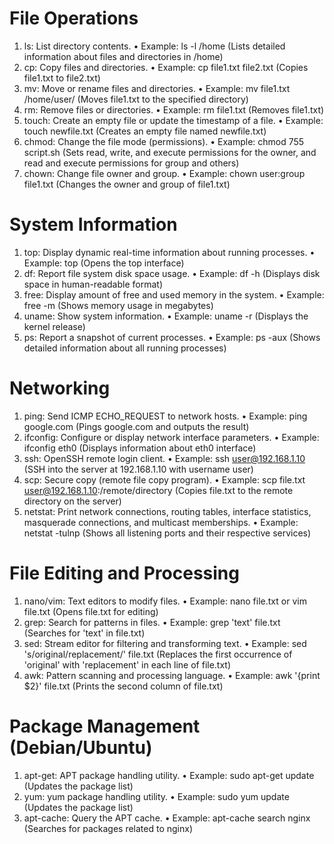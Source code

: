 # File Operations
1.	ls: List directory contents.
•	Example: ls -l /home (Lists detailed information about files and directories in /home)
2.	cp: Copy files and directories.
•	Example: cp file1.txt file2.txt (Copies file1.txt to file2.txt)
3.	mv: Move or rename files and directories.
•	Example: mv file1.txt /home/user/ (Moves file1.txt to the specified directory)
4.	rm: Remove files or directories.
•	Example: rm file1.txt (Removes file1.txt)
5.	touch: Create an empty file or update the timestamp of a file.
•	Example: touch newfile.txt (Creates an empty file named newfile.txt)
6.	chmod: Change the file mode (permissions).
•	Example: chmod 755 script.sh (Sets read, write, and execute permissions for the owner, and read and execute permissions for group and others)
7.	chown: Change file owner and group.
•	Example: chown user:group file1.txt (Changes the owner and group of file1.txt)

# System Information
1.	top: Display dynamic real-time information about running processes.
•	Example: top (Opens the top interface)
2.	df: Report file system disk space usage.
•	Example: df -h (Displays disk space in human-readable format)
3.	free: Display amount of free and used memory in the system.
•	Example: free -m (Shows memory usage in megabytes)
4.	uname: Show system information.
•	Example: uname -r (Displays the kernel release)
5.	ps: Report a snapshot of current processes.
•	Example: ps -aux (Shows detailed information about all running processes)

# Networking
1.	ping: Send ICMP ECHO_REQUEST to network hosts.
•	Example: ping google.com (Pings google.com and outputs the result)
2.	ifconfig: Configure or display network interface parameters.
•	Example: ifconfig eth0 (Displays information about eth0 interface)
3.	ssh: OpenSSH remote login client.
•	Example: ssh user@192.168.1.10 (SSH into the server at 192.168.1.10 with username user)
4.	scp: Secure copy (remote file copy program).
•	Example: scp file.txt user@192.168.1.10:/remote/directory (Copies file.txt to the remote directory on the server)
5.	netstat: Print network connections, routing tables, interface statistics, masquerade connections, and multicast memberships.
•	Example: netstat -tulnp (Shows all listening ports and their respective services)

# File Editing and Processing
1.	nano/vim: Text editors to modify files.
•	Example: nano file.txt or vim file.txt (Opens file.txt for editing)
2.	grep: Search for patterns in files.
•	Example: grep 'text' file.txt (Searches for 'text' in file.txt)
3.	sed: Stream editor for filtering and transforming text.
•	Example: sed 's/original/replacement/' file.txt (Replaces the first occurrence of 'original' with 'replacement' in each line of file.txt)
4.	awk: Pattern scanning and processing language.
•	Example: awk '{print $2}' file.txt (Prints the second column of file.txt)

# Package Management (Debian/Ubuntu)
1.	apt-get: APT package handling utility.
•	Example: sudo apt-get update (Updates the package list)
1.	yum: yum package handling utility.
•	Example: sudo yum update (Updates the package list)
3.	apt-cache: Query the APT cache.
•	Example: apt-cache search nginx (Searches for packages related to nginx)
